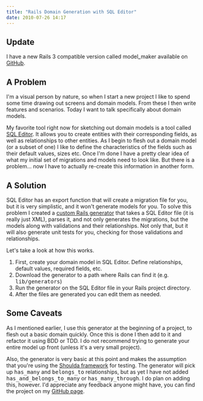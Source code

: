 ```yaml
---
title: "Rails Domain Generation with SQL Editor"
date: 2010-07-26 14:17
---
```

<h2>Update</h2>
<p>I have a new Rails 3 compatible version called model_maker available on <a href="https://github.com/bnadlerjr/third_switch_generators">GitHub</a>.</p>
<h2>A Problem</h2>
<p>I'm a visual person by nature, so when I start a new project I like to spend
some time drawing out screens and domain models. From these I then write
features and scenarios. Today I want to talk specifically about domain
models.</p>
<p>My favorite tool right now for sketching out domain models is a tool called
<a href="http://www.malcolmhardie.com/sqleditor/">SQL Editor</a>. It allows you
to create entities with their corresponding fields, as well as relationships to
other entities. As I begin to flesh out a domain model (or a subset of one) I
like to define the characteristics of the fields such as their default values,
sizes etc. Once I'm done I have a pretty clear idea of what my initial set of
migrations and models need to look like. But there is a problem... now I have
to actually re-create this information in another form.</p>
<h2>A Solution</h2>
<p>SQL Editor has an export function that will create a migration file for you,
but it is very simplistic, and it won't generate models for you. To solve this
problem I created a <a href="http://github.com/bnadlerjr/domain">custom Rails generator</a> that takes a SQL Editor file (it is really just XML), parses it,
and not only generates the migrations, but the models along with validations
and their relationships. Not only that, but it will also generate unit tests
for you, checking for those validations and relationships.</p>
<p>Let's take a look at how this works.</p>
<ol>
<li>First, create your domain model in SQL Editor. Define relationships,
default values, required fields, etc.</li>
<li>Download the generator to a path where Rails can find it (e.g.
<tt>lib/generators</tt>)</li>
<li>Run the generator on the SQL Editor file in your Rails project
directory.</li>
<li>After the files are generated you can edit them as needed.</li>
</ol>
<h2>Some Caveats</h2>
<p>As I mentioned earlier, I use this generator at the beginning of a project,
to flesh out a basic domain quickly. Once this is done I then add to it and
refactor it using BDD or TDD. I do not recommend trying to generate your entire
model up front (unless it's a very small project).</p>
<p>Also, the generator is very basic at this point and makes the assumption
that you're using the <a href="http://github.com/thoughtbot/shoulda">Shoulda framework</a> for testing. The generator will pick up <tt>has_many</tt> and
<tt>belongs_to</tt> relationships, but as yet I have not added
<tt>has_and_belongs_to_many</tt> or <tt>has_many_through</tt>. I do plan on
adding this, however. I'd appreciate any feedback anyone might have, you can
find the project on my <a href="http://github.com/bnadlerjr/domain">GitHub page</a>.</p>
